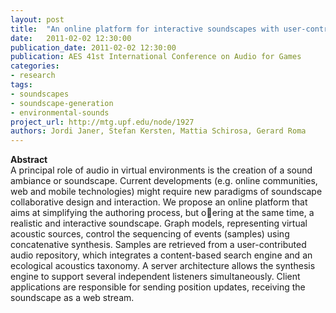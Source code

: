 ```yaml
---
layout: post
title:  "An online platform for interactive soundscapes with user-contributed content"
date:   2011-02-02 12:30:00
publication_date: 2011-02-02 12:30:00
publication: AES 41st International Conference on Audio for Games
categories: 
- research
tags:
- soundscapes
- soundscape-generation
- environmental-sounds
project_url: http://mtg.upf.edu/node/1927
authors: Jordi Janer, Stefan Kersten, Mattia Schirosa, Gerard Roma
---
```


**Abstract**<br>
A principal role of audio in virtual environments is the creation of a sound ambiance or soundscape. Current developments (e.g. online communities, web and mobile technologies) might require new paradigms of soundscape collaborative design and interaction. We propose an online platform that aims at simplifying the authoring process, but oering at the same time, a realistic and interactive soundscape. Graph models, representing virtual acoustic sources, control the sequencing of events (samples) using concatenative synthesis. Samples are retrieved from a user-contributed audio repository, which integrates a content-based search engine and an ecological acoustics taxonomy. A server architecture allows the synthesis engine to support several independent listeners simultaneously. Client applications are responsible for sending position updates, receiving the soundscape as a web stream.
